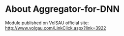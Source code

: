 # About Aggregator-for-DNN

Module published on VolSAU official site: http://www.volgau.com/LinkClick.aspx?link=3922
